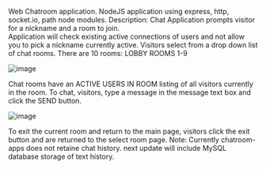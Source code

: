 Web Chatroom application. 
NodeJS application using express, http, socket.io, path node modules.
Description:
Chat Application prompts visitor for a nickname and a room to join.  
Application will check existing active connections of users and not allow you to pick a nickname currently active.
Visitors select from a drop down list of chat rooms.  There are 10 rooms:
LOBBY
ROOMS 1-9

![image](https://github.com/glitch64/chatroom-apps/assets/6064068/e1e5b7e0-eab4-4da8-a68c-f6c183d43f3d)

Chat rooms have an ACTIVE USERS IN ROOM listing of all visitors currently in the room.
To chat, visitors, type a message in the message text box and click the SEND button.

![image](https://github.com/glitch64/chatroom-apps/assets/6064068/93cc3008-7936-4a2f-bc56-48b18a427a5a)

To exit the current room and return to the main page, visitors click the exit button and are returned to the select room page.
Note:  Currently chatroom-apps does not retaine chat history.  next update will include MySQL database storage of text history.






